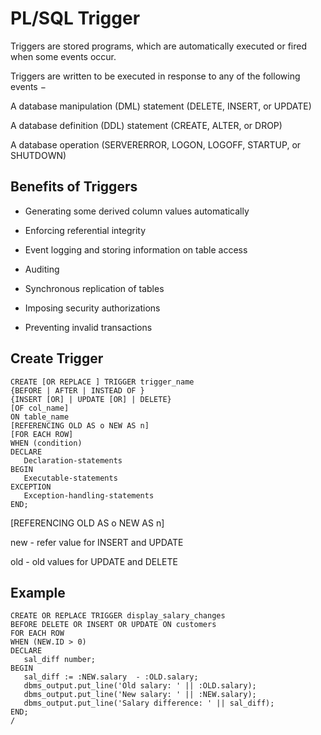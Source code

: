 # PL/SQL Trigger


Triggers are stored programs, which are automatically executed or fired when some events occur. 

Triggers are written to be executed in response to any of the following events −

A database manipulation (DML) statement (DELETE, INSERT, or UPDATE)

A database definition (DDL) statement (CREATE, ALTER, or DROP)

A database operation (SERVERERROR, LOGON, LOGOFF, STARTUP, or SHUTDOWN)


Benefits of Triggers
----

 - Generating some derived column values automatically

 - Enforcing referential integrity

 - Event logging and storing information on table access

 - Auditing

 - Synchronous replication of tables

 - Imposing security authorizations

 - Preventing invalid transactions


Create Trigger
------

    CREATE [OR REPLACE ] TRIGGER trigger_name  
    {BEFORE | AFTER | INSTEAD OF }  
    {INSERT [OR] | UPDATE [OR] | DELETE}  
    [OF col_name]  
    ON table_name  
    [REFERENCING OLD AS o NEW AS n]  
    [FOR EACH ROW]  
    WHEN (condition)   
    DECLARE 
       Declaration-statements 
    BEGIN  
       Executable-statements 
    EXCEPTION 
       Exception-handling-statements 
    END; 
    

[REFERENCING OLD AS o NEW AS n]

 new - refer value for INSERT and UPDATE
 
 old - old values for UPDATE and DELETE


Example
-----

    CREATE OR REPLACE TRIGGER display_salary_changes 
    BEFORE DELETE OR INSERT OR UPDATE ON customers 
    FOR EACH ROW 
    WHEN (NEW.ID > 0) 
    DECLARE 
       sal_diff number; 
    BEGIN 
       sal_diff := :NEW.salary  - :OLD.salary; 
       dbms_output.put_line('Old salary: ' || :OLD.salary); 
       dbms_output.put_line('New salary: ' || :NEW.salary); 
       dbms_output.put_line('Salary difference: ' || sal_diff); 
    END; 
    / 
